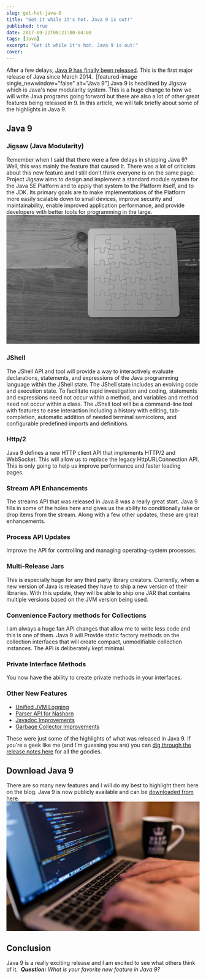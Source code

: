 ```yaml
---
slug: get-hot-java-9
title: "Get it while it's hot. Java 9 is out!"
published: true
date: 2017-09-22T08:21:00-04:00
tags: [Java]
excerpt: "Get it while it's hot. Java 9 is out!"
cover: 
---
```


After a few delays, [Java 9 has finally been released](http://www.oracle.com/technetwork/java/javase/downloads/jdk9-downloads-3848520.html). This is the first major release of Java since March 2014.  \[featured-image single\_newwindow="false" alt="Java 9"\] Java 9 is headlined by Jigsaw which is Java's new modularity system. This is a huge change to how we will write Java programs going forward but there are also a lot of other great features being released in 9. In this article, we will talk briefly about some of the highlights in Java 9.

## Java 9

### Jigsaw (Java Modularity) 

Remember when I said that there were a few delays in shipping Java 9? Well, this was mainly the feature that caused it. There was a lot of criticism about this new feature and I still don't think everyone is on the same page.  Project Jigsaw aims to design and implement a standard module system for the Java SE Platform and to apply that system to the Platform itself, and to the JDK. Its primary goals are to make implementations of the Platform more easily scalable down to small devices, improve security and maintainability, enable improved application performance, and provide developers with better tools for programming in the large. [![Java 9: Project Jigsaw](./pexels-photo-218443-1-1024x682.jpeg)](https://therealdanvega.com/wp-content/uploads/2017/09/pexels-photo-218443-1.jpeg)

### JShell

The JShell API and tool will provide a way to interactively evaluate declarations, statements, and expressions of the Java programming language within the JShell state. The JShell state includes an evolving code and execution state. To facilitate rapid investigation and coding, statements and expressions need not occur within a method, and variables and method need not occur within a class. The JShell tool will be a command-line tool with features to ease interaction including a history with editing, tab-completion, automatic addition of needed terminal semicolons, and configurable predefined imports and definitions.

### Http/2

Java 9 defines a new HTTP client API that implements HTTP/2 and WebSocket. This will allow us to replace the legacy HttpURLConnection API. This is only going to help us improve performance and faster loading pages. 

### Stream API Enhancements

The streams API that was released in Java 8 was a really great start. Java 9 fills in some of the holes here and gives us the ability to conditionally take or drop items from the stream. Along with a few other updates, these are great enhancements. 

### Process API Updates

Improve the API for controlling and managing operating-system processes.

### Multi-Release Jars

This is especially huge for any third party library creators. Currently, when a new version of Java is released they have to ship a new version of their libraries. With this update, they will be able to ship one JAR that contains multiple versions based on the JVM version being used. 

### Convenience Factory methods for Collections

I am always a huge fan API changes that allow me to write less code and this is one of them. Java 9 will Provide static factory methods on the collection interfaces that will create compact, unmodifiable collection instances. The API is deliberately kept minimal.

### Private Interface Methods

You now have the ability to create private methods in your interfaces.

### Other New Features

*   [Unified JVM Logging](http://openjdk.java.net/jeps/158)
*   [Parser API for Nashorn](http://openjdk.java.net/jeps/236)
*   [Javadoc Improvements](http://openjdk.java.net/jeps/224)
*   [Garbage Collector Improvements](http://openjdk.java.net/jeps/248)

These were just some of the highlights of what was released in Java 9. If you're a geek like me (and I'm guessing you are) you can [dig through the release notes here](http://www.oracle.com/technetwork/java/javase/documentation/9u-relnotes-3704429.html) for all the goodies. 

## Download Java 9

There are so many new features and I will do my best to highlight them here on the blog. Java 9 is now publicly available and can be [downloaded from here](http://www.oracle.com/technetwork/java/javase/downloads/jdk9-downloads-3848520.html).  [![Download Java 9](./luis-llerena-14779-1024x683.jpg)](https://therealdanvega.com/wp-content/uploads/2017/05/luis-llerena-14779.jpg)

## Conclusion

Java 9 is a really exciting release and I am excited to see what others think of it.  _**Question:** What is your favorite new feature in Java 9?_